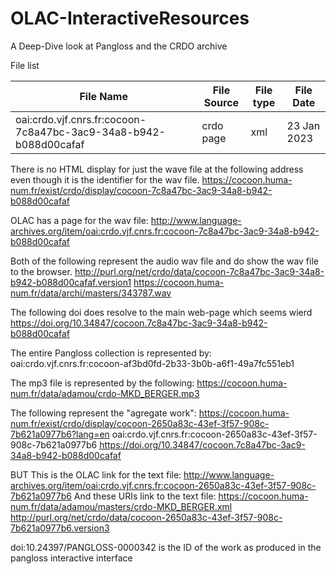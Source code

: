 # OLAC-InteractiveResources
A Deep-Dive look at Pangloss and the CRDO archive



File list

File Name | File Source | File type | File Date
---|---|---|---
oai:crdo.vjf.cnrs.fr:cocoon-7c8a47bc-3ac9-34a8-b942-b088d00cafaf | crdo page | xml | 23 Jan 2023


There is no HTML display for just the wave file at the following address even though it is the identifier for the wav file.
https://cocoon.huma-num.fr/exist/crdo/display/cocoon-7c8a47bc-3ac9-34a8-b942-b088d00cafaf

OLAC has a page for the wav file: 
http://www.language-archives.org/item/oai:crdo.vjf.cnrs.fr:cocoon-7c8a47bc-3ac9-34a8-b942-b088d00cafaf

Both of the following represent the audio wav file and do show the wav file to the browser.
http://purl.org/net/crdo/data/cocoon-7c8a47bc-3ac9-34a8-b942-b088d00cafaf.version1
https://cocoon.huma-num.fr/data/archi/masters/343787.wav

The following doi does resolve to the main web-page which seems wierd
https://doi.org/10.34847/cocoon.7c8a47bc-3ac9-34a8-b942-b088d00cafaf

The entire Pangloss collection is represented by:
oai:crdo.vjf.cnrs.fr:cocoon-af3bd0fd-2b33-3b0b-a6f1-49a7fc551eb1

The mp3 file is represented by the following:
https://cocoon.huma-num.fr/data/adamou/crdo-MKD_BERGER.mp3

The following represent the "agregate work":
https://cocoon.huma-num.fr/exist/crdo/display/cocoon-2650a83c-43ef-3f57-908c-7b621a0977b6?lang=en
oai:crdo.vjf.cnrs.fr:cocoon-2650a83c-43ef-3f57-908c-7b621a0977b6 
https://doi.org/10.34847/cocoon.7c8a47bc-3ac9-34a8-b942-b088d00cafaf

BUT
This is the OLAC link for the text file:
http://www.language-archives.org/item/oai:crdo.vjf.cnrs.fr:cocoon-2650a83c-43ef-3f57-908c-7b621a0977b6
And these URIs link to the text file:
https://cocoon.huma-num.fr/data/adamou/masters/crdo-MKD_BERGER.xml
http://purl.org/net/crdo/data/cocoon-2650a83c-43ef-3f57-908c-7b621a0977b6.version3


doi:10.24397/PANGLOSS-0000342 is the ID of the work as produced in the pangloss interactive interface


